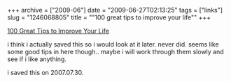 +++
archive = ["2009-06"]
date = "2009-06-27T02:13:25"
tags = ["links"]
slug = "1246068805"
title = "\"100 great tips to improve your life\""
+++

[100 Great Tips to Improve Your Life][1]

i think i actually saved this so i would look at it later. never did.
seems like some good tips in here though.. maybe i will work through them
slowly and see if i like anything.

i saved this on 2007.07.30.

[1]: http://liferemix.net/100-great-tips-improve-your-life

